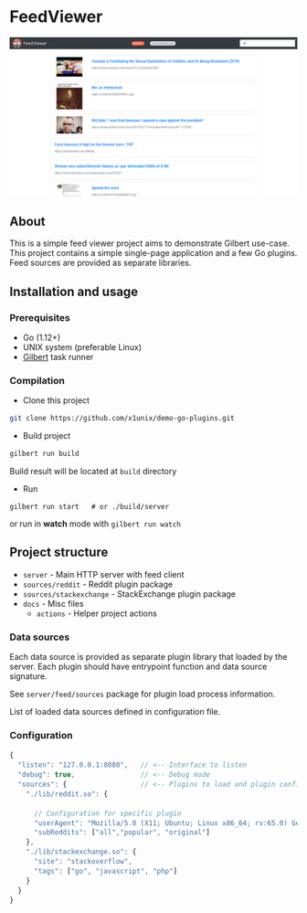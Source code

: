 # FeedViewer
<p align="center"><img src="docs/screenshot.png"></p>

## About

This is a simple feed viewer project aims to demonstrate Gilbert use-case.
This project contains a simple single-page application and a few Go plugins.
Feed sources are provided as separate libraries.

## Installation and usage

### Prerequisites

- Go (1.12+)
- UNIX system (preferable Linux)
- [Gilbert](https://github.com/x1unix/gilbert) task runner

### Compilation

- Clone this project
```bash
git clone https://github.com/x1unix/demo-go-plugins.git
```
- Build project
```bash
gilbert run build
```

Build result will be located at `build` directory

- Run

```
gilbert run start   # or ./build/server
```

or run in **watch** mode with `gilbert run watch`


## Project structure

- `server` - Main HTTP server with feed client
- `sources/reddit` - Reddit plugin package
- `sources/stackexchange` - StackExchange plugin package
- `docs` - Misc files
  - `actions` - Helper project actions

### Data sources

Each data source is provided as separate plugin library that loaded by the server.
Each plugin should have entrypoint function and data source signature.

See `server/feed/sources` package for plugin load process information.

List of loaded data sources defined in configuration file.

### Configuration

```js
{
  "listen": "127.0.0.1:8080",   // <-- Interface to listen
  "debug": true,                // <-- Debug mode
  "sources": {                  // <-- Plugins to load and plugin config
    "./lib/reddit.so": {
      
      // Configuration for specific plugin
      "userAgent": "Mozilla/5.0 (X11; Ubuntu; Linux x86_64; rv:65.0) Gecko/20100101 Firefox/65.0",
      "subReddits": ["all","popular", "original"]
    },
    "./lib/stackexchange.so": {
      "site": "stackoverflow",
      "tags": ["go", "javascript", "php"]
    }
  }
}
```
